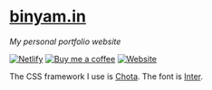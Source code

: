 # [binyam.in](https://binyam.in)
*My personal portfolio website*

[![Netlify](https://img.shields.io/netlify/8b652d50-feb2-4b90-8764-bc84ddf214c4?color=blue&logo=netlify&logoColor=white)](https://app.netlify.com/sites/b3u/deploys)
[![Buy me a coffee](https://img.shields.io/badge/Buy_me_a-coffee-fa810d)](https://buymeacoff.ee/b3u)
[![Website](https://img.shields.io/website?url=https%3A%2F%2Fbinyam.in)](https://binyam.in)

The CSS framework I use is [Chota](https://jenil.github.io/chota/#components).
The font is [Inter](https://rsms.me/inter).